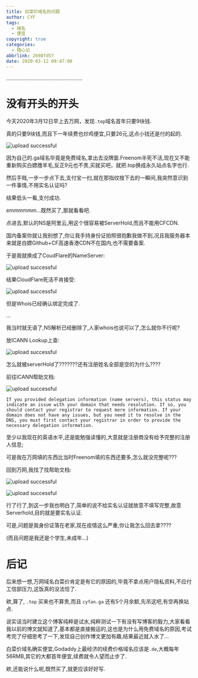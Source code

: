 ```yaml
---
title: 白菜价域名的问题
author: CYF
tags:
  - 域名
  - 便宜
copyright: true
categories:
  - 随心记
abbrlink: 2698fd57
date: 2020-03-12 09:47:00
---
```


...................................................
# 没有开头的开头

今天2020年3月12日早上去万网，发现`.top`域名首年只要9块钱.

真的只要9块钱,而且下一年续费也炒鸡便宜,只要26元,这点小钱还是付的起的.


![upload successful](https://unpkg.zhimg.com/chenyfan-oss@1.0.0/pic/post/pasted-21.png)

因为自己的.ga域名毕竟是免费域名,拿出去没牌面.Freenom半死不活,现在又不能重新购买白嫖撸羊毛,反正9元也不贵,买就买吧，就把.top换成永久站点名字也行.

然后手贱,一步一步点下去,支付宝一扫,就在那指纹按下去的一瞬间,我突然意识到一件事情,不用实名认证吗?

结果低头一看,支付成功.

emmmmmm...既然买了,那就看看吧.

点进去,默认的NS是阿里云,用这个很容易被ServerHold,而且不能用CFCDN.

国内备案你就让我别想了,你让我手持身份证拍照很抱歉我做不到,况且我服务器本来就是白嫖Github+CF高速香港CDN不在国内,也不需要备案.

于是我就换成了CoudFlare的NameServer:


![upload successful](https://unpkg.zhimg.com/chenyfan-oss@1.0.0/pic/post/pasted-22.png)

结果CloudFlare死活不肯接受:


![upload successful](https://unpkg.zhimg.com/chenyfan-oss@1.0.0/pic/post/pasted-23.png)

但是Whois已经确认绑定完成了.


...

我当时就无语了,NS解析已经删除了,人家whois也说可以了,怎么就你不行呢?

放ICANN Lookup上查:


![upload successful](https://unpkg.zhimg.com/chenyfan-oss@1.0.0/pic/post/pasted-24.png)

怎么就被serverHold了???????还有注册姓名全部是空的为什么????

前往ICANN帮助文档:


![upload successful](https://unpkg.zhimg.com/chenyfan-oss@1.0.0/pic/post/pasted-26.png)


```
If you provided delegation information (name servers), this status may indicate an issue with your domain that needs resolution. If so, you should contact your registrar to request more information. If your domain does not have any issues, but you need it to resolve in the DNS, you must first contact your registrar in order to provide the necessary delegation information.
```

至少以我现在的英语水平,还是能勉强读懂的,大意就是注册商没有给予完整的注册人信息;

可是我在万网填的东西比当时Freenom填的东西还要多,怎么就没完整呢???

回到万网,我找了找帮助文档:


![upload successful](https://unpkg.zhimg.com/chenyfan-oss@1.0.0/pic/post/pasted-25.png)



![upload successful](https://unpkg.zhimg.com/chenyfan-oss@1.0.0/pic/post/pasted-27.png)

行了行了,到这一步我也明白了,简单的说不给实名认证就故意不填写完整,故意Serverhold,目的就是要实名认证.

可是,问题是我身份证落在老家,现在疫情这么严重,你让我怎么回去拿????

(而且问题是我还是个学生,未成年...)

# 后记

后来想一想,万网域名白菜价肯定是有它的原因的,毕竟不拿点用户隐私资料,不应付工信部压力,这饭真的没法恰了.

欸,算了, `.top` 买来也不算贵,而且 `cyfan.ga` 还有5个月余额,先吊这吧,有空再换站点.

说实话当时建立这个博客纯粹是试水,纯粹测试一下有没有写博客的毅力,大家看看我以前的博文就知道了,基本都是直接搬运的,这也是为什么用免费域名的原因,考试考完了仔细思考了一下,发现自己创作博文更加有趣,结果最近就入水了...

白菜价域名确实便宜,Godaddy上最经济的续费价格域名应该是`.de`,大概每年56RMB,其它的大都首年便宜,续费就令人望而止步了.

欸,还能说什么呢,既然买了,就更应该好好写.